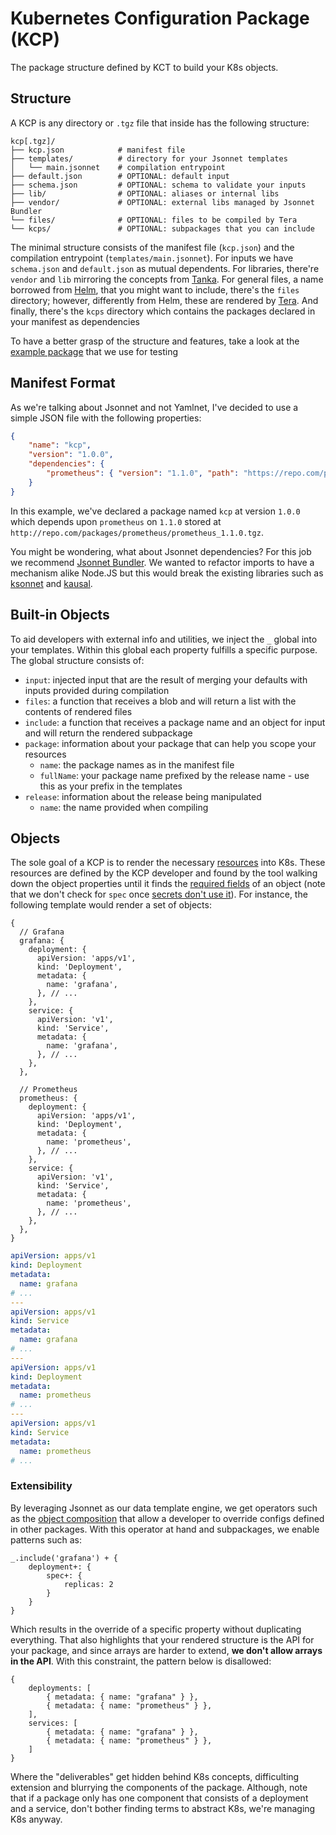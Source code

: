 # Kubernetes Configuration Package (KCP)

The package structure defined by KCT to build your K8s objects.

<a name="structure"></a>

## Structure

A KCP is any directory or `.tgz` file that inside has the following structure:

```text
kcp[.tgz]/
├── kcp.json            # manifest file
├── templates/          # directory for your Jsonnet templates
│   └── main.jsonnet    # compilation entrypoint
├── default.json        # OPTIONAL: default input
├── schema.json         # OPTIONAL: schema to validate your inputs
├── lib/                # OPTIONAL: aliases or internal libs
├── vendor/             # OPTIONAL: external libs managed by Jsonnet Bundler
└── files/              # OPTIONAL: files to be compiled by Tera
└── kcps/               # OPTIONAL: subpackages that you can include
```

The minimal structure consists of the manifest file (`kcp.json`) and the compilation entrypoint (`templates/main.jsonnet`). For inputs we have `schema.json` and `default.json` as mutual dependents. For libraries, there're `vendor` and `lib` mirroring the concepts from [Tanka](https://tanka.dev/libraries/import-paths). For general files, a name borrowed from [Helm](https://helm.sh/docs/chart_template_guide/accessing_files/#helm), that you might want to include, there's the `files` directory; however, differently from Helm, these are rendered by [Tera](https://tera.netlify.app/docs). And finally, there's the `kcps` directory which contains the packages declared in your manifest as dependencies

To have a better grasp of the structure and features, take a look at the [example package][example-kcp] that we use for testing

<a name="manifest"></a>

## Manifest Format

As we're talking about Jsonnet and not Yamlnet, I've decided to use a simple JSON file with the following properties:

```json
{
	"name": "kcp",
	"version": "1.0.0",
	"dependencies": {
		"prometheus": { "version": "1.1.0", "path": "https://repo.com/packages/prometheus" }
	}
}
```

In this example, we've declared a package named `kcp` at version `1.0.0` which depends upon `prometheus` on `1.1.0` stored at `http://repo.com/packages/prometheus/prometheus_1.1.0.tgz`.

You might be wondering, what about Jsonnet dependencies? For this job we recommend [Jsonnet Bundler](https://github.com/jsonnet-bundler/jsonnet-bundler). We wanted to refactor imports to have a mechanism alike Node.JS but this would break the existing libraries such as [ksonnet](https://github.com/ksonnet/ksonnet-lib) and [kausal](https://github.com/grafana/jsonnet-libs/tree/master/ksonnet-util).

<a name="built-in"></a>

## Built-in Objects

To aid developers with external info and utilities, we inject the `_` global into your templates. Within this global each property fulfills a specific purpose. The global structure consists of:

- `input`: injected input that are the result of merging your defaults with inputs provided during compilation
- `files`: a function that receives a blob and will return a list with the contents of rendered files
- `include`: a function that receives a package name and an object for input and will return the rendered subpackage
- `package`: information about your package that can help you scope your resources
	- `name`: the package names as in the manifest file
	- `fullName`: your package name prefixed by the release name - use this as your prefix in the templates
- `release`: information about the release being manipulated
	- `name`: the name provided when compiling

<a name="objects"></a>

## Objects

The sole goal of a KCP is to render the necessary [resources][k8s-objects] into K8s. These resources are defined by the KCP developer and found by the tool walking down the object properties until it finds the [required fields][k8s-required-fields] of an object (note that we don't check for `spec` once [secrets don't use it][k8s-secret]). For instance, the following template would render a set of objects:

```jsonnet
{
  // Grafana
  grafana: {
    deployment: {
      apiVersion: 'apps/v1',
      kind: 'Deployment',
      metadata: {
        name: 'grafana',
      }, // ...
    },
    service: {
      apiVersion: 'v1',
      kind: 'Service',
      metadata: {
        name: 'grafana',
      }, // ...
    },
  },

  // Prometheus
  prometheus: {
    deployment: {
      apiVersion: 'apps/v1',
      kind: 'Deployment',
      metadata: {
        name: 'prometheus',
      }, // ...
    },
    service: {
      apiVersion: 'v1',
      kind: 'Service',
      metadata: {
        name: 'prometheus',
      }, // ...
    },
  },
}
```

```yaml
apiVersion: apps/v1
kind: Deployment
metadata:
  name: grafana
# ...
---
apiVersion: apps/v1
kind: Service
metadata:
  name: grafana
# ...
---
apiVersion: apps/v1
kind: Deployment
metadata:
  name: prometheus
# ...
---
apiVersion: apps/v1
kind: Service
metadata:
  name: prometheus
# ...
```

<a name="objects--extensibility"></a>

### Extensibility

By leveraging Jsonnet as our data template engine, we get operators such as the [object composition][jsonnet-oo] that allow a developer to override configs defined in other packages. With this operator at hand and subpackages, we enable patterns such as:

```jsonnet
_.include('grafana') + {
	deployment+: {
		spec+: {
			replicas: 2
		}
	}
}
```

Which results in the override of a specific property without duplicating everything. That also highlights that your rendered structure is the API for your package, and since arrays are harder to extend, **we don't allow arrays in the API**. With this constraint, the pattern below is disallowed:

```jsonnet
{
	deployments: [
		{ metadata: { name: "grafana" } },
		{ metadata: { name: "prometheus" } },
	],
	services: [
		{ metadata: { name: "grafana" } },
		{ metadata: { name: "prometheus" } },
	]
}
```

Where the "deliverables" get hidden behind K8s concepts, difficulting extension and blurrying the components of the package. Although, note that if a package only has one component that consists of a deployment and a service, don't bother finding terms to abstract K8s, we're managing K8s anyway.

[jsonnet-oo]: https://jsonnet.org/learning/tutorial.html#oo
[k8s-objects]: https://kubernetes.io/docs/concepts/overview/working-with-objects/kubernetes-objects/
[k8s-required-fields]: https://kubernetes.io/docs/concepts/overview/working-with-objects/kubernetes-objects/#required-fields
[k8s-secret]: https://kubernetes.io/docs/concepts/configuration/secret/
[example-kcp]: https://github.com/kseat/kct/tree/master/crates/kct_package/tests/fixtures/kcp
